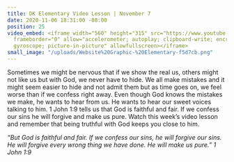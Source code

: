 ```yaml
---
title: DK Elementary Video Lesson | November 7
date: 2020-11-06 18:31:00 -08:00
position: 25
video_embed: <iframe width="560" height="315" src="https://www.youtube.com/embed/Dzs2O63En5Q"
  frameborder="0" allow="accelerometer; autoplay; clipboard-write; encrypted-media;
  gyroscope; picture-in-picture" allowfullscreen></iframe>
small_image: "/uploads/Website%20Graphic-%20Elementary-f5d7cb.png"
---
```


Sometimes we might be nervous that if we show the real us, others might not like us but with God, we never have to hide. We all make mistakes and it might seem easier to hide and not admit them but as time goes on, we feel worse than if we confess right away. Even though God knows the mistakes we make, he wants to hear from us. He wants to hear our sweet voices talking to him. 1 John 1:9 tells us that God is faithful and fair. If we confess our sins he will forgive and make us pure. Watch this week’s video lesson and remember that being truthful with God keeps you close to him.

*“But God is faithful and fair. If we confess our sins, he will forgive our sins. He will forgive every wrong thing we have done. He will make us pure.” 1 John 1:9*
